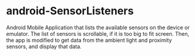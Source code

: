 # android-SensorListeners
Android Mobile Application that lists the available sensors on the device or emulator. The list of sensors is scrollable, if it is too big to fit screen. Then, the app is modified to get data from the ambient light and proximity sensors, and display that data.
